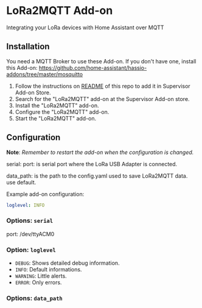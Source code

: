 # LoRa2MQTT Add-on

Integrating your LoRa devices with Home Assistant over MQTT

## Installation

You need a MQTT Broker to use these Add-on. If you don't have one, install this Add-on:
https://github.com/home-assistant/hassio-addons/tree/master/mosquitto

1. Follow the instructions on [README](https://github.com/leofig-rj/leofig-hass-addons/blob/master/README.md) of this repo to add it in Supervisor Add-on Store.
1. Search for the "LoRa2MQTT" add-on at the Supervisor Add-on store.
1. Install the "LoRa2MQTT" add-on.
1. Configure the "LoRa2MQTT" add-on.
1. Start the "LoRa2MQTT" add-on.

## Configuration

**Note**: _Remember to restart the add-on when the configuration is changed._

serial:
    port:   is serial port where the LoRa USB Adapter is connected.

data_path:  is the path to the config.yaml used to save LoRa2MQTT data.
            use default.

Example add-on configuration:

```yaml
loglevel: INFO
```

### Options: `serial`

port: /dev/ttyACM0 

### Option: `loglevel`

- `DEBUG`: Shows detailed debug information.
- `INFO`: Default informations.
- `WARNING`: Little alerts.
- `ERROR`:  Only errors.

### Options: `data_path`

